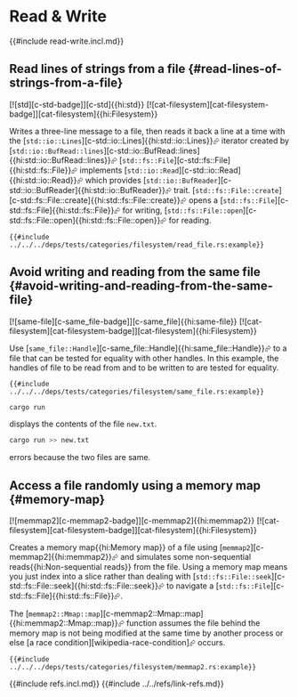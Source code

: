 # Read & Write

{{#include read-write.incl.md}}

## Read lines of strings from a file {#read-lines-of-strings-from-a-file}

[![std][c-std-badge]][c-std]{{hi:std}} [![cat-filesystem][cat-filesystem-badge]][cat-filesystem]{{hi:Filesystem}}

Writes a three-line message to a file, then reads it back a line at a time with the [`std::io::Lines`][c-std::io::Lines]{{hi:std::io::Lines}}⮳ iterator created by
[`std::io::BufRead::lines`][c-std::io::BufRead::lines]{{hi:std::io::BufRead::lines}}⮳ [`std::fs::File`][c-std::fs::File]{{hi:std::fs::File}}⮳ implements [`std::io::Read`][c-std::io::Read]{{hi:std::io::Read}}⮳ which provides [`std::io::BufReader`][c-std::io::BufReader]{{hi:std::io::BufReader}}⮳ trait. [`std::fs::File::create`][c-std::fs::File::create]{{hi:std::fs::File::create}}⮳ opens a [`std::fs::File`][c-std::fs::File]{{hi:std::fs::File}}⮳ for writing, [`std::fs::File::open`][c-std::fs::File::open]{{hi:std::fs::File::open}}⮳ for reading.

```rust,editable
{{#include ../../../deps/tests/categories/filesystem/read_file.rs:example}}
```

## Avoid writing and reading from the same file {#avoid-writing-and-reading-from-the-same-file}

[![same-file][c-same_file-badge]][c-same_file]{{hi:same-file}} [![cat-filesystem][cat-filesystem-badge]][cat-filesystem]{{hi:Filesystem}}

Use [`same_file::Handle`][c-same_file::Handle]{{hi:same_file::Handle}}⮳ to a file that can be tested for equality with other handles. In this example, the handles of file to be read from and to be written to are tested for equality.

```rust,editable
{{#include ../../../deps/tests/categories/filesystem/same_file.rs:example}}
```

```bash
cargo run
```

displays the contents of the file `new.txt`.

```bash
cargo run >> new.txt
```

errors because the two files are same.

## Access a file randomly using a memory map {#memory-map}

[![memmap2][c-memmap2-badge]][c-memmap2]{{hi:memmap2}} [![cat-filesystem][cat-filesystem-badge]][cat-filesystem]{{hi:Filesystem}}

Creates a memory map{{hi:Memory map}} of a file using [`memmap2`][c-memmap2]{{hi:memmap2}}⮳ and simulates some non-sequential reads{{hi:Non-sequential reads}} from the file. Using a memory map means you just index into a slice rather than dealing with [`std::fs::File::seek`][c-std::fs::File::seek]{{hi:std::fs::File::seek}}⮳ to navigate a [`std::fs::File`][c-std::fs::File]{{hi:std::fs::File}}⮳.

The [`memmap2::Mmap::map`][c-memmap2::Mmap::map]{{hi:memmap2::Mmap::map}}⮳ function assumes the file behind the memory map is not being modified at the same time by another process or else [a race condition][wikipedia-race-condition]⮳ occurs.

```rust,editable
{{#include ../../../deps/tests/categories/filesystem/memmap2.rs:example}}
```

{{#include refs.incl.md}}
{{#include ../../refs/link-refs.md}}

<div class="hidden">
</div>
